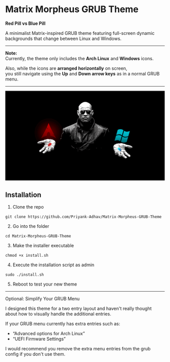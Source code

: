 # Matrix Morpheus GRUB Theme
**Red Pill vs Blue Pill**

A minimalist Matrix-inspired GRUB theme featuring full-screen dynamic backgrounds that change between Linux and Windows.

---

**Note:**  
Currently, the theme only includes the **Arch Linux** and **Windows** icons.  
 
Also, while the icons are **arranged horizontally** on screen,  
you still navigate using the **Up** and **Down arrow keys** as in a normal GRUB menu.

---
![Matrix Morpheus GRUB Theme preview showing Arch and Windows boot icons](preview.gif)
## Installation

1. Clone the repo

```shell
git clone https://github.com/Priyank-Adhav/Matrix-Morpheus-GRUB-Theme
```

2. Go into the folder 

```shell
cd Matrix-Morpheus-GRUB-Theme
```

3. Make the installer executable

```shell
chmod +x install.sh
```

4. Execute the installation script as admin

```shell
sudo ./install.sh
```

5. Reboot to test your new theme

---
Optional: Simplify Your GRUB Menu

I designed this theme for a two entry layout and haven't really thought about how to visually handle the additional entries. 

If your GRUB menu currently has extra entries such as:

- “Advanced options for Arch Linux”
- “UEFI Firmware Settings”

I would recommend you remove the extra menu entries from the grub config if you don't use them.